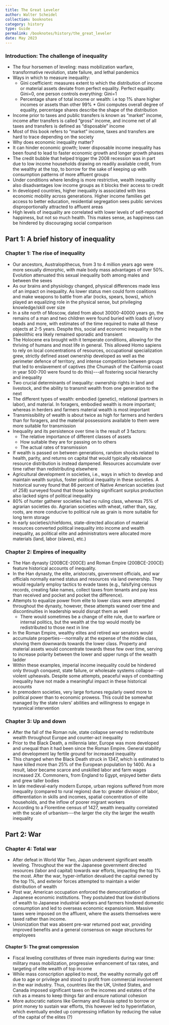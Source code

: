```yaml
---
title: The Great Leveler
author: Walter Scheidel
collection: booknotes
category: history
type: Guide
permalink: /booknotes/history/the_great_leveler
date: May 2023
---
```


### Introduction: The challenge of inequality
* The four horsemen of leveling: mass mobilization warfare, transformative revolution, state failure, and lethal pandemics 
* Ways in which to measure inequality:
     * Gini coefficient: measures extent to which the distribution of income or material assets deviate from perfect equality. Perfect equality: Gini=0, one person controls everything: Gini=1
     * Percentage share of total income or wealth: i.e top 1% share higher incomes or assets than other 99%
      * Gini computes overall degree of equality, percentage shares describe the shape of the distribution
* Income prior to taxes and public transfers is known as “market” income, income after transfers is called “gross” income, and income net of all taxes and transfers is defined as “disposable” income
* Most of this book refers to “market” income, taxes and transfers are hard to trace depending on the society
* Why does economic inequality matter? 
* It can hinder economic growth; lower disposable income inequality has been found to lead to faster economic growth and longer growth phases
* The credit bubble that helped trigger the 2008 recession was in part due to low income households drawing on readily available credit, from the wealthy at the top, to borrow for the sake of keeping up with consumption patterns of more affluent groups
* Under conditions where lending is more restrictive, wealth inequality also disadvantages low income groups as it blocks their access to credit
* In developed countries, higher inequality is associated with less economic mobility across generations. Higher income families get access to better education, residential segregation sees public services disproportionally attracted to affluent areas 
* High levels of inequality are correlated with lower levels of self-reported happiness, but not so much health. This makes sense, as happiness can be hindered by discouraging social comparison
## Part 1: A brief history of inequality 
### Chapter 1: The rise of inequality
* Our ancestors, Australopithecus, from 3 to 4 million years ago were more sexually dimorphic, with male body mass advantages of over 50%. Evolution attenuated this sexual inequality both among males and between the sexes
* As our brains and physiology changed, physical differences made less of an impact on inequality. As lower status men could form coalitions and make weapons to battle from afar (rocks, spears, bows), which played an equalizing role in the physical sense, but privileging knowledge/skill over size
* In a site north of Moscow, dated from about 30000-40000 years go, the remains of a man and two children were found buried with loads of ivory beads and more, with estimates of the time required to make all these objects at 2-5 years. Despite this, social and economic inequality in the paleolithic era likely remained sporadic and transient
* The Holocene era brought with it temperate conditions, allowing for the thriving of humans and most life in general. This allowed Homo sapiens to rely on local concentrations of resources, occupational specialization grew, strictly defined asset ownership developed as well as the perimeter defence of territory, and intense competition between groups that led to enslavement of captives (the Chumash of the California coast in year 500-700 were found to do this)---all fostering social hierarchy and inequality
* Two crucial determinants of inequality: ownership rights in land and livestock, and the ability to transmit wealth from one generation to the next
* The different types of wealth: embodied (genetic), relational (partners in labor), and material. In foragers, embodied wealth is more important; whereas in herders and farmers material wealth is most important
* Transmissibility of wealth is about twice as high for farmers and herders than for foragers, and the material possessions available to them were more suitable for transmission
* Inequality and its persistence over time is the result of 3 factors:
    * The relative importance of different classes of assets
    * How suitable they are for passing on to others
    * The actual rates of transmission
* If wealth is passed on between generations, random shocks related to health, parity, and returns on capital that would typically rebalance resource distribution is instead dampened. Resources accumulate over time rather than redistributing elsewhere
* Agricultural development in societies, i.e., ways in which to develop and maintain wealth surplus, foster political inequality in these societies. A historical survey found that 86 percent of Native American societies (out of 258) surveyed found that those lacking significant surplus production also lacked signs of political inequality
* 80% of hunter gatherer societies had no ruling class, whereas 75% of agrarian societies do. Agrarian societies with wheat, rather than, say, roots, are more conducive to political rule as grain is more suitable for long term storage
* In early societies/chiefdoms, state-directed allocation of material resources converted political inequality into income and wealth inequality, as political elite and administrators were allocated more materials (land, labor (slaves), etc.)
### Chapter 2: Empires of inequality 
* The Han dynasty (200BCE-200CE) and Roman Empire (200BCE-200CE) feature historical accounts of inequality. 
* In the Han dynasty, the elite, aristocrats, government officials, and war officials normally earned status and resources via land ownership. They would regularly employ tactics to evade taxes (e.g., falsifying census records, creating fake names, collect taxes from tenants and pay less than received and pocket and pocket the difference). 
* Attempts to equalize power from elite to lower class were attempted throughout the dynasty, however, these attempts waned over time and discontinuities in leadership would disrupt them as well
    * There would sometimes be a change of elite rule, due to warfare or internal politics, but the wealth at the top would mostly be redistributed to those next in line
* In the Roman Empire, wealthy elites and retired war senators would accumulate properties---normally at the expense of the middle class, shoving them downwards towards the lower class. Property and material assets would concentrate towards these few over time, serving to increase polarity between the lower and upper rungs of the wealth ladder
* Within these examples, imperial income inequality could be hindered only through conquest, state failure, or wholesale systems collapse---all violent upheavals. Despite some attempts, peaceful ways of combatting inequality have not made a meaningful impact in these historical accounts 
* In premodern societies, very large fortunes regularly owed more to political power than to economic prowess.  This could be somewhat managed by the state rulers’ abilities and willingness to engage in tyrannical intervention
### Chapter 3: Up and down
* After the fall of the Roman rule, state collapse served to redistribute wealth throughout Europe and counter-act inequality
* Prior to the Black Death, a millennia later, Europe was more developed and unequal than it had been since the Roman Empire. General stability and development lay fertile ground for increased inequality
* This changed when the Black Death struck in 1347, which is estimated to have killed more than 25% of the European population by 1400. As a result, labor became scarce and unskilled labor and farm wages increased 2X. Commoners, from England to Egypt, enjoyed better diets and grew taller bodies
* In late medieval-early modern Europe, urban regions suffered from more inequality (compared to rural regions) due to: greater division of labor, differentiation in skills and incomes, spatial concentration of elite households, and the inflow of poorer migrant workers
* According to a Florentine census of 1427, wealth inequality correlated with the scale of urbanism---the larger the city the larger the wealth inequality
## Part 2: War
### Chapter 4: Total war
* After defeat in World War Two, Japan underwent significant wealth leveling. Throughout the war the Japanese government directed resources (labor and capital) towards war efforts, impacting the top 1% the most. After the war, hyper-inflation devalued the capital owned by the top 1%, and exterior forces attempted to maintain a wider distribution of wealth
* Post war, American occupation enforced the democratization of Japanese economic institutions. They postulated that low distributions of wealth to Japanese industrial workers and farmers hindered domestic consumption and led to overseas economic expansionism. Massive taxes were imposed on the affluent, where the assets themselves were taxed rather than income.
* Unionization that was absent pre-war returned post war, providing improved benefits and a general consensus on wage structures for employees
#### Chapter 5: The great compression
* Fiscal leveling constitutes of three main ingredients during war time: military mass mobilization, progressive enhancement of tax rates, and targeting of elite wealth of top income
* While mass conscription applied to most, the wealthy normally got off due to age or privilege and stood to profit from commercial involvement in the war industry. Thus, countries like the UK, United States, and Canada imposed significant taxes on the incomes and estates of the rich as a means to keep things fair and ensure national cohesion
* More autocratic nations like Germany and Russia opted to borrow or print money to sustain war efforts, this however led to hyperinflation, which eventually ended up compressing inflation by reducing the value of the capital of the elites (?)
